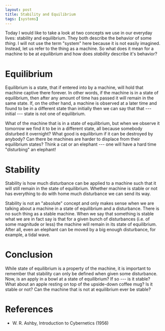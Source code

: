 ```yaml
---
layout: post
title: Stability and Equilibrium
tags: [systems]
---
```


Today I would like to take a look at two concepts we use in our everyday lives: stability and equilibrium. They both describe the behavior of some *thing*. I will not use the term "system" here because it is not easily imagined. Instead, let us refer to the thing as a machine. So what does it mean for a machine to be at *equilibrium* and how does *stability* describe it's behavior?


Equilibrium
===========

Equilibrium is a state, that if entered into by a machine, will hold that machine captive there forever. In other words, if the machine is
in a state of equilibrium, then after any amount of time has passed it
will remain in the same state. If, on the other hand, a machine is
observed at a later time and found to be in a different state than
initially then we can say that that --- initial --- state is not one of
equilibrium.

What of the machine that is in a state of equilibrium, but when we
observe it tomorrow we find it to be in a different state, all because
somebody disturbed it overnight? What good is equilibrium if it can be
destroyed by anybody? Can there be machines are harder to displace
from their equilibrium states? Think a cat or an elephant --- one will
have a hard time "disturbing" an elephant!

Stability
=========

Stability is how much disturbance can be applied to a machine such
that it will still remain in the state of equilibrium. Whether machine
is stable or not has everything to do with home much disturbance we
can send its way.

Stability is not an "absolute" concept and only makes sense when we
are talking about a machine in a state of equilibrium and a
disturbance. There is no such thing as a stable machine. When we say
that something is stable what we are in fact say is that for a given
bunch of disturbances (i.e. of some magnitude or less) the machine
will remain in its state of equilibrium. After all, even an elephant
can be moved by a big enough disturbance, for example, a tidal wave.

Conclusion
==========

While state of equilibrium is a property of the machine, it is
important to remember that stability can only be defined when given
some disturbance. Now, is an apply in a bowl at a state of
equilibrium? If so --- is it stable? What about an apple resting on
top of the upside-down coffee mug? Is it stable or not? Can the
machine that is not at equilibrium ever be stable?


References
==========

* W. R. Ashby, Introduction to Cybernetics (1956)




